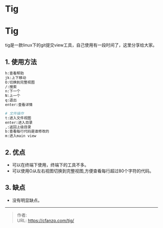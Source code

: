 # Tig


<!--more-->
# Tig
tig是一款linux下的git提交view工具，自己使用有一段时间了，这里分享给大家。
## 1. 使用方法
```bash
h:查看帮助
jk:上下移动
O:切换到完整视图
/:搜索
n:下一个
N:上一个
q:退出
enter:查看详情

# 文件操作
t:进入文件视图
enter:进入目录
,:返回上级目录
b:查看每行代码是谁修改的
m:进入main view
```

## 2. 优点
- 可以在终端下使用，终端下的工具不多。
- 可以使用O从左右视图切换到完整视图,方便查看每行超过80个字符的代码。

## 3. 缺点
- 没有明显缺点。


---

> 作者:   
> URL: https://cfanzp.com/tig/  

